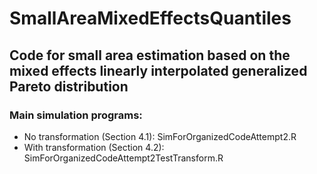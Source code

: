 # SmallAreaMixedEffectsQuantiles
## Code for small area estimation based on the mixed effects linearly interpolated generalized Pareto distribution
### Main simulation programs:
* No transformation (Section 4.1): SimForOrganizedCodeAttempt2.R
* With transformation (Section 4.2): SimForOrganizedCodeAttempt2TestTransform.R
